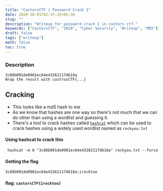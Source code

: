 ```yaml
---
title: "CastorsCTF | Password Crack 1"
date: 2020-10-01T02:37:15+05:30
slug: ""
description: "Writeup for password crack 1 in castors ctf."
keywords: ["CastorsCTF", "2020", "Cyber Security", "Writeup", "MD5"]
draft: false
tags: ["writeup"]
math: false
toc: true
---
```


### Description
```
3c80b091de0981ec64e43262117d618a
Wrap the result with castrosCTF{...}
```

## Cracking

- This looks like a md5 hash to me
- As we know that hashes are one way so there's not much that we can do other than using a wordlist and guessing it.
- There's a tool to crack hashes called [`hashcat`](https://hashcat.net/hashcat/) which can be used to crack hashes using a widely used wordlist named as `rockyou.txt`

#### Using hashcat to crack this

```
 hashcat -m 0 "3c80b091de0981ec64e43262117d618a" rockyou.txt --force
```

#### Getting the flag
```
3c80b091de0981ec64e43262117d618a:irocktoo
```
#### flag: `castorsCTF{irocktoo}`
